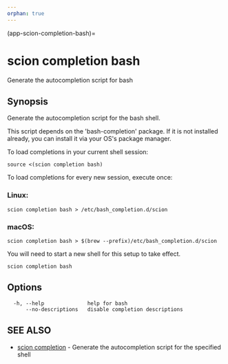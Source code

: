 ```yaml
---
orphan: true
---
```


(app-scion-completion-bash)=

# scion completion bash

Generate the autocompletion script for bash
## Synopsis

Generate the autocompletion script for the bash shell.

This script depends on the 'bash-completion' package.
If it is not installed already, you can install it via your OS's package manager.

To load completions in your current shell session:

	source <(scion completion bash)

To load completions for every new session, execute once:
### Linux:

	scion completion bash > /etc/bash_completion.d/scion
### macOS:

	scion completion bash > $(brew --prefix)/etc/bash_completion.d/scion

You will need to start a new shell for this setup to take effect.


```
scion completion bash
```
## Options

```
  -h, --help              help for bash
      --no-descriptions   disable completion descriptions
```
## SEE ALSO

* [scion completion](scion_completion.md)	 - Generate the autocompletion script for the specified shell

